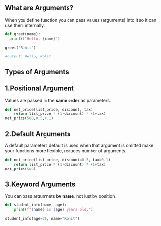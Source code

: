 ## What are Arguments?
When you define function you can pass values (arguments) into it so it can use them internally.

```python
def greet(name):
  print(f"Hello, {name}")

greet("Rohit")

#output: Hello, Rohit
```

## Types of Arguments


## 1.Positional Argument  
Values are passed in the **same order** as parameters.  
```python
def net_price(list_price, discount, tax)
    return list_price * (1-discount) * (1+tax)
net_price(500,0.5,0.1)
```

## 2.Default Arguments
A default parameters default is used when that argument is omitted make your functions more flexible, reduces number of arguments.
```python
def net_price(list_price, discount=0.5, tax=0.1)
    return list_price * (1-discount) * (1+tax)
net_price(500)
```

## 3.Keyword Arguments
You can pass argumnets **by name**, not just by position.
```python
def student_info(name, age):
    print(f"{name} is {age} years old.")

student_info(age=20, name="Rohit")
```
